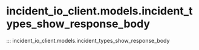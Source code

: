 # incident_io_client.models.incident_types_show_response_body

::: incident_io_client.models.incident_types_show_response_body